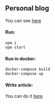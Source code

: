 ## Personal blog

You can see [here](https://novavovikov.ru/) 

#### Run:
```shell script
npm i
npm start
```

#### Run in docker:
```shell script
docker-compose build
docker-compose up
```

#### Write article:
You can do it [here](articles)
